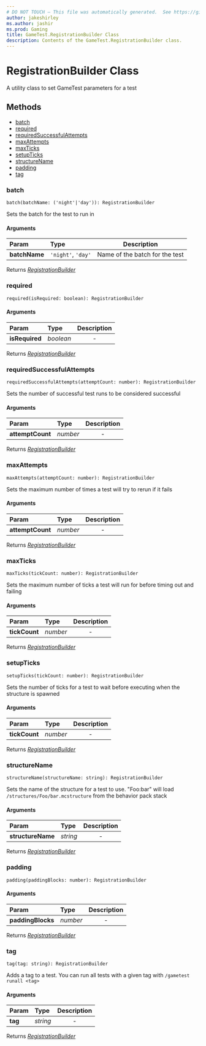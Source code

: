```yaml
---
# DO NOT TOUCH — This file was automatically generated.  See https://github.com/Mojang/MinecraftScriptingApiDocsGenerator to modify descriptions, examples, etc.
author: jakeshirley
ms.author: jashir
ms.prod: Gaming
title: GameTest.RegistrationBuilder Class
description: Contents of the GameTest.RegistrationBuilder class.
---
```

# RegistrationBuilder Class
A utility class to set GameTest parameters for a test


## Methods
- [batch](#batch)
- [required](#required)
- [requiredSuccessfulAttempts](#requiredsuccessfulattempts)
- [maxAttempts](#maxattempts)
- [maxTicks](#maxticks)
- [setupTicks](#setupticks)
- [structureName](#structurename)
- [padding](#padding)
- [tag](#tag)
  
### **batch**
`
batch(batchName: ('night'|'day')): RegistrationBuilder
`

Sets the batch for the test to run in
#### Arguments
| Param | Type | Description |
| :--- | :--- | :---: |
| **batchName** | `'night'`, `'day'` | Name of the batch for the test |

Returns [*RegistrationBuilder*](RegistrationBuilder.md)

### **required**
`
required(isRequired: boolean): RegistrationBuilder
`

#### Arguments
| Param | Type | Description |
| :--- | :--- | :---: |
| **isRequired** | *boolean* | - |

Returns [*RegistrationBuilder*](RegistrationBuilder.md)

### **requiredSuccessfulAttempts**
`
requiredSuccessfulAttempts(attemptCount: number): RegistrationBuilder
`

Sets the number of successful test runs to be considered successful
#### Arguments
| Param | Type | Description |
| :--- | :--- | :---: |
| **attemptCount** | *number* | - |

Returns [*RegistrationBuilder*](RegistrationBuilder.md)

### **maxAttempts**
`
maxAttempts(attemptCount: number): RegistrationBuilder
`

Sets the maximum number of times a test will try to rerun if it fails
#### Arguments
| Param | Type | Description |
| :--- | :--- | :---: |
| **attemptCount** | *number* | - |

Returns [*RegistrationBuilder*](RegistrationBuilder.md)

### **maxTicks**
`
maxTicks(tickCount: number): RegistrationBuilder
`

Sets the maximum number of ticks a test will run for before timing out and failing
#### Arguments
| Param | Type | Description |
| :--- | :--- | :---: |
| **tickCount** | *number* | - |

Returns [*RegistrationBuilder*](RegistrationBuilder.md)

### **setupTicks**
`
setupTicks(tickCount: number): RegistrationBuilder
`

Sets the number of ticks for a test to wait before executing when the structure is spawned
#### Arguments
| Param | Type | Description |
| :--- | :--- | :---: |
| **tickCount** | *number* | - |

Returns [*RegistrationBuilder*](RegistrationBuilder.md)

### **structureName**
`
structureName(structureName: string): RegistrationBuilder
`

Sets the name of the structure for a test to use.  "Foo:bar" will load `/structures/Foo/bar.mcstructure` from the behavior pack stack
#### Arguments
| Param | Type | Description |
| :--- | :--- | :---: |
| **structureName** | *string* | - |

Returns [*RegistrationBuilder*](RegistrationBuilder.md)

### **padding**
`
padding(paddingBlocks: number): RegistrationBuilder
`

#### Arguments
| Param | Type | Description |
| :--- | :--- | :---: |
| **paddingBlocks** | *number* | - |

Returns [*RegistrationBuilder*](RegistrationBuilder.md)

### **tag**
`
tag(tag: string): RegistrationBuilder
`

Adds a tag to a test.  You can run all tests with a given tag with `/gametest runall <tag>`
#### Arguments
| Param | Type | Description |
| :--- | :--- | :---: |
| **tag** | *string* | - |

Returns [*RegistrationBuilder*](RegistrationBuilder.md)

